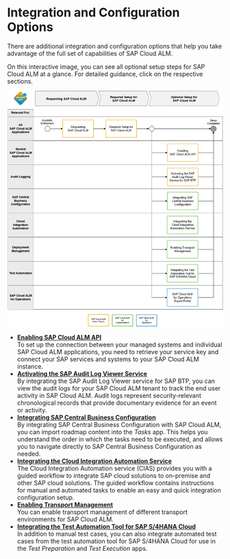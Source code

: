 <!-- loioa4ea6faaf3bb44679325f4a008945dba -->

# Integration and Configuration Options

There are additional integration and configuration options that help you take advantage of the full set of capabilities of SAP Cloud ALM.



On this interactive image, you can see all optional setup steps for SAP Cloud ALM at a glance. For detailed guidance, click on the respective sections.



![Optional Setup Steps for SAP Cloud ALM](images/Image_Map_Integration_and_Configuration_Options_c84c1e9.png)

-   **[Enabling SAP Cloud ALM API](enabling-sap-cloud-alm-api-704b5dc.md "To set up the connection between your managed systems and individual SAP Cloud ALM
		applications, you need to retrieve your service key and connect your SAP services and
		systems to your SAP Cloud ALM instance.")**  
To set up the connection between your managed systems and individual SAP Cloud ALM applications, you need to retrieve your service key and connect your SAP services and systems to your SAP Cloud ALM instance.
-   **[Activating the SAP Audit Log Viewer Service](activating-the-sap-audit-log-viewer-service-59fd2a4.md "By integrating the SAP Audit Log Viewer service for SAP BTP, you can view the audit logs
		for your SAP Cloud ALM tenant to track the end user activity in SAP Cloud ALM. Audit logs
		represent security-relevant chronological records that provide documentary evidence for an
		event or activity.")**  
By integrating the SAP Audit Log Viewer service for SAP BTP, you can view the audit logs for your SAP Cloud ALM tenant to track the end user activity in SAP Cloud ALM. Audit logs represent security-relevant chronological records that provide documentary evidence for an event or activity.
-   **[Integrating SAP Central Business Configuration](integrating-sap-central-business-configuration-e21f915.md "By integrating SAP Central Business Configuration with SAP Cloud ALM, you can import
		roadmap content into the Tasks app. This helps you understand the
		order in which the tasks need to be executed, and allows you to navigate directly to SAP
		Central Business Configuration as needed.")**  
By integrating SAP Central Business Configuration with SAP Cloud ALM, you can import roadmap content into the *Tasks* app. This helps you understand the order in which the tasks need to be executed, and allows you to navigate directly to SAP Central Business Configuration as needed.
-   **[Integrating the Cloud Integration Automation Service](integrating-the-cloud-integration-automation-service-eafcc2f.md "The Cloud Integration Automation service (CIAS) provides you with a guided workflow to
		integrate SAP cloud solutions to on-premise and other SAP cloud solutions. The guided
		workflow contains instructions for manual and automated tasks to enable an easy and quick
		integration configuration setup.")**  
The Cloud Integration Automation service \(CIAS\) provides you with a guided workflow to integrate SAP cloud solutions to on-premise and other SAP cloud solutions. The guided workflow contains instructions for manual and automated tasks to enable an easy and quick integration configuration setup.
-   **[Enabling Transport Management](enabling-transport-management-4b74b16.md "You can enable transport management of different transport environments for SAP Cloud
		ALM. ")**  
You can enable transport management of different transport environments for SAP Cloud ALM.
-   **[Integrating the Test Automation Tool for SAP S/4HANA Cloud](integrating-the-test-automation-tool-for-sap-s-4hana-cloud-0712254.md "In addition to manual test cases, you can also integrate automated test cases from the
		test automation tool for SAP S/4HANA Cloud for use in the Test
			Preparation and Test Execution apps.")**  
In addition to manual test cases, you can also integrate automated test cases from the test automation tool for SAP S/4HANA Cloud for use in the *Test Preparation* and *Test Execution* apps.


